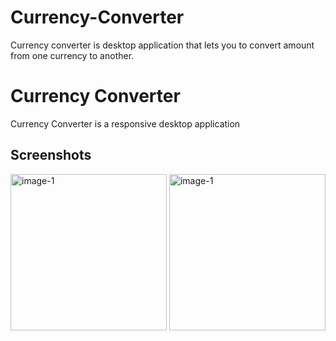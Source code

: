 # Currency-Converter
Currency converter is desktop application that lets you to convert amount from one currency to another.
# Currency Converter

Currency Converter is a responsive desktop application

## Screenshots
<img src="Currency Converter/Images/img_1" alt="image-1" height="250px">  
<img src="src/Images/img_1" alt="image-1" height="250px">
